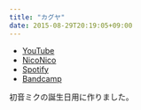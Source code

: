 ```yaml
---
title: "カグヤ"
date: 2015-08-29T20:19:05+09:00
---
```


- [YouTube](https://www.youtube.com/watch?t85mwIvz4lI)
- [NicoNico](https://nico.ms/sm27041593)
- [Spotify](https://open.spotify.com/track/6LA08UxaDwdchk9pPufw3Y)
- [Bandcamp](https://mikirihasshap.bandcamp.com/track/--19)

初音ミクの誕生日用に作りました。